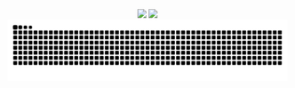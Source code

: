 <div align="center">
  <img width="800" src="https://readme-typing-svg.herokuapp.com?font=JetBrains+Mono&weight=600&size=30&duration=3000&color=2AF7B4&width=535&lines=Hi%2C+I'm+Ankit+Yadav++%F0%9F%91%8B;Let's+Connect!"/>

  <img src="https://visitor-badge.laobi.icu/badge?page_id=BearerOP.BearerOP&"  />
</div>


<img src="https://raw.githubusercontent.com/BearerOP/BearerOP/output/snake.svg" alt="Snake animation" />
